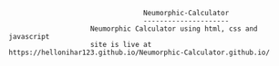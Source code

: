                                      Neumorphic-Calculator
                                     ---------------------
                        Neumorphic Calculator using html, css and javascript             
                        site is live at https://hellonihar123.github.io/Neumorphic-Calculator.github.io/
 
 
